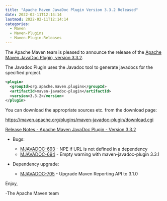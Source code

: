 ```yaml
---
title: "Apache Maven JavaDoc Plugin Version 3.3.2 Released"
date: 2022-02-11T12:14:14
lastmod: 2022-02-11T12:14:14
categories:
  - Maven
  - Maven-Plugins
  - Maven-Plugin-Releases
---
```

The Apache Maven team is pleased to announce the release of the 
[Apache Maven JavaDoc Plugin, version 3.3.2](https://maven.apache.org/plugins/maven-javadoc-plugin).

The Javadoc Plugin uses the Javadoc tool to generate javadocs for the
specified project. 


```xml
<plugin>
  <groupId>org.apache.maven.plugins</groupId>
  <artifactId>maven-javadoc-plugin</artifactId>
  <version>3.3.2</version>
</plugin>
```

You can download the appropriate sources etc. from the download page:

https://maven.apache.org/plugins/maven-javadoc-plugin/download.cgi

<!-- more -->

[Release Notes - Apache Maven JavaDoc Plugin - Version 3.3.2](https://issues.apache.org/jira/secure/ReleaseNote.jspa?projectId=12317529&version=12345698)



* Bugs:
 
  * [MJAVADOC-693](https://issues.apache.org/jira/browse/MJAVADOC-693) - NPE if URL is not defined in a dependency
  * [MJAVADOC-694](https://issues.apache.org/jira/browse/MJAVADOC-694) - Empty warning with maven-javadoc-plugin 3.3.1

* Dependency upgrade:
 
  * [MJAVADOC-705](https://issues.apache.org/jira/browse/MJAVADOC-705) - Upgrade Maven Reporting API to 3.1.0


Enjoy,

-The Apache Maven team 
